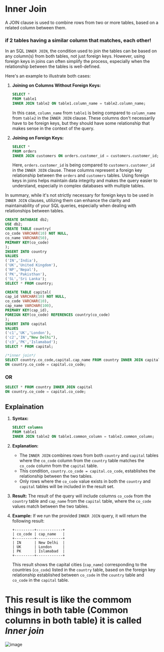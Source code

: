 # Inner Join
A JOIN clause is used to combine rows from two or more tables, based on a related column between them.

### if 2 tables having a similar column that matches, each other!

In an SQL `INNER JOIN`, the condition used to join the tables can be based on any column(s) from both tables, not just foreign keys. However, using foreign keys in joins can often simplify the process, especially when the relationship between the tables is well-defined.

Here's an example to illustrate both cases:

1. **Joining on Columns Without Foreign Keys:**
   ```sql
   SELECT *
   FROM table1
   INNER JOIN table2 ON table1.column_name = table2.column_name;
   ```
   In this case, `column_name` from `table1` is being compared to `column_name` from `table2` in the `INNER JOIN` clause. These columns don't necessarily have to be foreign keys, but they should have some relationship that makes sense in the context of the query.

2. **Joining on Foreign Keys:**
   ```sql
   SELECT *
   FROM orders
   INNER JOIN customers ON orders.customer_id = customers.customer_id;
   ```
   Here, `orders.customer_id` is being compared to `customers.customer_id` in the `INNER JOIN` clause. These columns represent a foreign key relationship between the `orders` and `customers` tables. Using foreign keys in joins helps maintain data integrity and makes the query easier to understand, especially in complex databases with multiple tables.

In summary, while it's not strictly necessary for foreign keys to be used in `INNER JOIN` clauses, utilizing them can enhance the clarity and maintainability of your SQL queries, especially when dealing with relationships between tables.

```sql
CREATE DATABASE db2;
USE db2;
CREATE TABLE country(
co_code VARCHAR(10) NOT NULL,
co_name VARCHAR(50),
PRIMARY KEY(co_code)
);
INSERT INTO country
VALUES
('IN','India'),
('UK','United Kingdom'),
('NP','Nepal'),
('PK','Pakisthan'),
('SL','Sri Lanka');
SELECT * FROM country;

CREATE TABLE capital(
cap_id VARCHAR(10) NOT NULL,
co_code VARCHAR(10),
cap_name VARCHAR(100),
PRIMARY KEY(cap_id),
FOREIGN KEY(co_code) REFERENCES country(co_code)
);
INSERT INTO capital
VALUES
('c1','UK','London'),
('c2','IN',"New Delhi"),
('c3','PK','Islamabad');
SELECT * FROM capital;

/*inner join*/
SELECT country.co_code,capital.cap_name FROM country INNER JOIN capital
ON country.co_code = capital.co_code;
```
### OR
```sql
SELECT * FROM country INNER JOIN capital
ON country.co_code = capital.co_code;
```

## Explaination

1. **Syntax:**
   ```sql
   SELECT columns
   FROM table1
   INNER JOIN table2 ON table1.common_column = table2.common_column;
   ```

2. **Explanation:**
   - The `INNER JOIN` combines rows from both `country` and `capital` tables where the `co_code` column from the `country` table matches the `co_code` column from the `capital` table.
   - This condition, `country.co_code = capital.co_code`, establishes the relationship between the two tables.
   - Only rows where the `co_code` value exists in both the `country` and `capital` tables will be included in the result set.

3. **Result:**
   The result of the query will include columns `co_code` from the `country` table and `cap_name` from the `capital` table, where the `co_code` values match between the two tables.

4. **Example:**
   If we run the provided `INNER JOIN` query, it will return the following result:
   ```
   +---------+------------+
   | co_code | cap_name   |
   +---------+------------+
   | IN      | New Delhi  |
   | UK      | London     |
   | PK      | Islamabad  |
   +---------+------------+
   ```
   This result shows the capital cities (`cap_name`) corresponding to the countries (`co_code`) listed in the `country` table, based on the foreign key relationship established between `co_code` in the `country` table and `co_code` in the `capital` table.


# This result is like the commom things in both table (Common columns in both table) it is called *Inner join*
![image](https://github.com/yadhukishore/EnteSQL/assets/110115711/6e5bc93d-215d-4d4e-862c-2c58f5731928)


